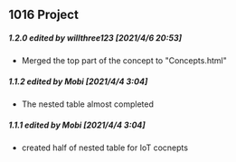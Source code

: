 ## 1016 Project

##### 1.2.0 edited by willthree123 [2021/4/6 20:53]

- Merged the top part of the concept to "Concepts.html"

##### 1.1.2 edited by Mobi [2021/4/4 3:04]

- The nested table almost completed

##### 1.1.1 edited by Mobi [2021/4/4 3:04]

- created half of nested table for IoT cocnepts





